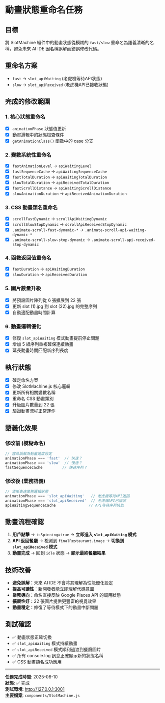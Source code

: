 # 動畫狀態重命名任務

## 目標
將 SlotMachine 組件中的動畫狀態從模糊的 `fast/slow` 重命名為語義清晰的名稱，避免未來 AI IDE 因名稱誤解而錯誤修改代碼。

## 重命名方案
- `fast` → `slot_apiWaiting` (老虎機等待API狀態)
- `slow` → `slot_apiReceived` (老虎機API已接收狀態)

## 完成的修改範圍

### 1. 核心狀態重命名
- [x] `animationPhase` 狀態值更新
- [x] 動畫邏輯中的狀態檢查條件
- [x] `getAnimationClass()` 函數中的 case 分支

### 2. 變數系統性重命名
- [x] `fastAnimationLevel` → `apiWaitingLevel`
- [x] `fastSequenceCache` → `apiWaitingSequenceCache`
- [x] `fastTotalDuration` → `apiWaitingTotalDuration`
- [x] `slowTotalDuration` → `apiReceivedTotalDuration`
- [x] `fastScrollDistance` → `apiWaitingScrollDistance`
- [x] `slowAnimationDuration` → `apiReceivedAnimationDuration`

### 3. CSS 動畫類名重命名
- [x] `scrollFastDynamic` → `scrollApiWaitingDynamic`
- [x] `scrollSlowStopDynamic` → `scrollApiReceivedStopDynamic`
- [x] `.animate-scroll-fast-dynamic-*` → `.animate-scroll-api-waiting-dynamic-*`
- [x] `.animate-scroll-slow-stop-dynamic` → `.animate-scroll-api-received-stop-dynamic`

### 4. 函數返回值重命名
- [x] `fastDuration` → `apiWaitingDuration`
- [x] `slowDuration` → `apiReceivedDuration`

### 5. 圖片數量升級
- [x] 將預設圖片陣列從 6 張擴展到 22 張
- [x] 更新 slot (1).jpg 到 slot (22).jpg 的完整序列
- [x] 自動適配動畫時間計算

### 6. 動畫邏輯優化
- [x] 修復 `slot_apiWaiting` 模式動畫提前停止問題
- [x] 增加 5 組序列重複確保連續動畫
- [x] 延長動畫時間匹配新序列長度

## 執行狀態
- [x] 確定命名方案
- [x] 修改 SlotMachine.js 核心邏輯
- [x] 更新所有相關變數名稱
- [x] 重命名 CSS 動畫類別
- [x] 升級圖片數量到 22 張
- [x] 驗證動畫流程正常運作

## 語義化效果

### 修改前 (模糊命名)
```javascript
// 容易誤解為動畫速度設定
animationPhase === 'fast'  // 快速？
animationPhase === 'slow'  // 慢速？
fastSequenceCache         // 快速序列？
```

### 修改後 (業務語義)
```javascript
// 清晰表達業務邏輯狀態
animationPhase === 'slot_apiWaiting'   // 老虎機等待API返回
animationPhase === 'slot_apiReceived'  // 老虎機API已接收
apiWaitingSequenceCache               // API等待序列快取
```

## 動畫流程確認

1. **用戶點擊** → `isSpinning=true` → **立即進入 `slot_apiWaiting` 模式**
2. **API 返回餐廳** → 檢測到 `finalRestaurant.image` → **切換到 `slot_apiReceived` 模式**
3. **動畫完成** → 回到 `idle` 狀態 → **顯示最終餐廳結果**

## 技術改善

- **避免誤解**：未來 AI IDE 不會將其理解為性能優化設定
- **提高可讀性**：新開發者能立即理解代碼意圖
- **業務導向**：命名直接反映 Google Places API 的調用狀態
- **擴展性好**：22 張圖片提供更豐富的視覺效果
- **動畫穩定**：修復了等待模式下的動畫中斷問題

## 測試確認

- ✅ 動畫狀態正確切換
- ✅ `slot_apiWaiting` 模式持續動畫
- ✅ `slot_apiReceived` 模式順利過渡到餐廳圖片
- ✅ 所有 console.log 訊息正確顯示新的狀態名稱
- ✅ CSS 動畫類名成功應用

---

**任務完成時間**: 2025-08-10  
**狀態**: ✅ 完成  
**測試環境**: http://127.0.0.1:3001  
**主要檔案**: `components/SlotMachine.js`